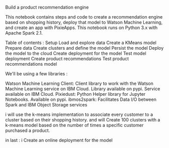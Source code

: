 Build a product recommendation engine


This notebook contains steps and code to create a recommendation engine based on shopping history, deploy that model to Watson Machine Learning, and create an app with PixieApps. This notebook runs on Python 3.x with Apache Spark 2.1.

Table of contents :
Setup
Load and explore data
Create a KMeans model
Prepare data
Create clusters and define the model
Persist the model
Deploy the model to the cloud
Create deployment for the model
Test model deployment
Create product recommendations
Test product recommendations model

We'll be using a few libraries :

Watson Machine Learning Client: Client library to work with the Watson Machine Learning service on IBM Cloud. Library available on pypi. Service available on IBM Cloud.
Pixiedust: Python Helper library for Jupyter Notebooks. Available on pypi.
ibmos2spark: Facilitates Data I/O between Spark and IBM Object Storage services

i will use the k-means implementation to associate every customer to a cluster based on their shopping history.
and will Create 100 clusters with a k-means model based on the number of times a specific customer purchased a product.

in last : i Create an online deployment for the model
